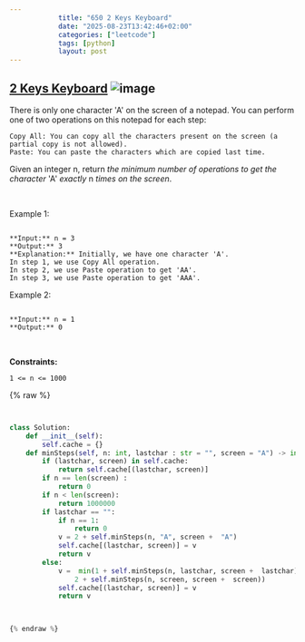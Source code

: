 ```yaml
---
            title: "650 2 Keys Keyboard"
            date: "2025-08-23T13:42:46+02:00"
            categories: ["leetcode"]
            tags: [python]
            layout: post
---
```

            
## [2 Keys Keyboard](https://leetcode.com/problems/2-keys-keyboard) ![image](https://img.shields.io/badge/Difficulty-Medium-orange)

There is only one character 'A' on the screen of a notepad. You can perform one of two operations on this notepad for each step:

	Copy All: You can copy all the characters present on the screen (a partial copy is not allowed).
	Paste: You can paste the characters which are copied last time.

Given an integer n, return *the minimum number of operations to get the character* 'A' *exactly* n *times on the screen*.

 

Example 1:

```

**Input:** n = 3
**Output:** 3
**Explanation:** Initially, we have one character 'A'.
In step 1, we use Copy All operation.
In step 2, we use Paste operation to get 'AA'.
In step 3, we use Paste operation to get 'AAA'.

```

Example 2:

```

**Input:** n = 1
**Output:** 0

```

 

**Constraints:**

	1 <= n <= 1000

{% raw %}


```python


class Solution:
    def __init__(self):
        self.cache = {}
    def minSteps(self, n: int, lastchar : str = "", screen = "A") -> int:
        if (lastchar, screen) in self.cache:
            return self.cache[(lastchar, screen)]
        if n == len(screen) :
            return 0
        if n < len(screen):
            return 1000000
        if lastchar == "":
            if n == 1:
                return 0
            v = 2 + self.minSteps(n, "A", screen +  "A")
            self.cache[(lastchar, screen)] = v
            return v
        else:
            v =  min(1 + self.minSteps(n, lastchar, screen +  lastchar), 
                2 + self.minSteps(n, screen, screen +  screen))
            self.cache[(lastchar, screen)] = v
            return v
        


{% endraw %}
```
